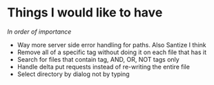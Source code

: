# Things I would like to have

*In order of importance*

-  Way more server side error handling for paths. Also Santize I think
-  Remove all of a specific tag without doing it on each file that has it
-  Search for files that contain tag, AND, OR, NOT tags only
-  Handle delta put requests instead of re-writing the entire file
-  Select directory by dialog not by typing
